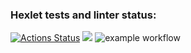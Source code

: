 ### Hexlet tests and linter status:
[![Actions Status](https://github.com/ShadeOfFire/python-project-lvl1/workflows/hexlet-check/badge.svg)](https://github.com/ShadeOfFire/python-project-lvl1/actions)
<a href="https://codeclimate.com/github/codeclimate/codeclimate/maintainability"><img src="https://api.codeclimate.com/v1/badges/a99a88d28ad37a79dbf6/maintainability" /></a>
![example workflow](https://github.com/ShadeOfFire/python-project-lvl1/actions/workflows/linter.yml/badge.svg)
